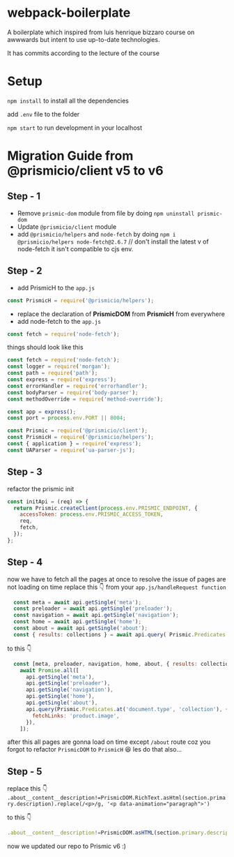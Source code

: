 # webpack-boilerplate
A boilerplate which inspired from luis henrique bizzaro course on awwwards but intent to use up-to-date technologies.


It has commits according to the lecture of the course 

# Setup

`npm install`
to install all the dependencies

add `.env` file to the folder

`npm start`
to run development in your localhost

# Migration Guide from @prismicio/client v5 to v6 

## Step - 1

- Remove `prismic-dom` module from file by doing `npm uninstall prismic-dom`
- Update `@prismicio/client` module 
- add `@prismicio/helpers` and `node-fetch` by doing `npm i @prismicio/helpers node-fetch@2.6.7` // don't install the latest v of node-fetch it isn't compatible
to cjs env.

## Step - 2
- add PrismicH to the `app.js`
```js
const PrismicH = require('@prismicio/helpers');
```
- replace the declaration of **PrismicDOM** from **PrismicH** from everywhere
- add node-fetch to the `app.js`
```js
const fetch = require('node-fetch');
```
things should look like this

```js
const fetch = require('node-fetch');
const logger = require('morgan');
const path = require('path');
const express = require('express');
const errorHandler = require('errorhandler');
const bodyParser = require('body-parser');
const methodOverride = require('method-override');

const app = express();
const port = process.env.PORT || 8004;

const Prismic = require('@prismicio/client');
const PrismicH = require('@prismicio/helpers');
const { application } = require('express');
const UAParser = require('ua-parser-js');
```

## Step - 3
refactor the prismic init
```js
const initApi = (req) => {
  return Prismic.createClient(process.env.PRISMIC_ENDPOINT, {
    accessToken: process.env.PRISMIC_ACCESS_TOKEN,
    req,
    fetch,
  });
};
```

## Step - 4
now we have to fetch all the pages at once to resolve the issue of pages are not loading on time
replace this 👇 from your `app.js/handleRequest function`
```js
  const meta = await api.getSingle('meta');
  const preloader = await api.getSingle('preloader');
  const navigation = await api.getSingle('navigation');
  const home = await api.getSingle('home');
  const about = await api.getSingle('about');
  const { results: collections } = await api.query( Prismic.Predicates.at('document.type', 'collection'), { fetchLinks: 'product.image' } ); // prettier-ignore
```
to this 👇
```js
  const [meta, preloader, navigation, home, about, { results: collections }] =
    await Promise.all([
      api.getSingle('meta'),
      api.getSingle('preloader'),
      api.getSingle('navigation'),
      api.getSingle('home'),
      api.getSingle('about'),
      api.query(Prismic.Predicates.at('document.type', 'collection'), {
        fetchLinks: 'product.image',
      }),
    ]);
```
after this all pages are gonna load on time except `/about` route coz you forgot to refactor `PrismicDOM` to `PrismicH` 😆 les do that also...

## Step - 5
replace this 👇 
`.about__content__description!=PrismicDOM.RichText.asHtml(section.primary.description).replace(/<p>/g, '<p data-animation="paragraph">')`

to this 👇
```js
.about__content__description!=PrismicDOM.asHTML(section.primary.description).replace(/<p>/g, '<p data-animation="paragraph">')
```

now we updated our repo to Prismic v6 :)



